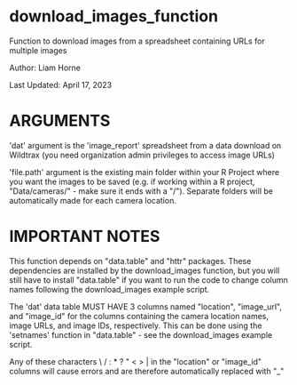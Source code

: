 # download_images_function

Function to download images from a spreadsheet containing URLs for multiple images

Author: Liam Horne

Last Updated: April 17, 2023

# ARGUMENTS 

'dat' argument is the 'image_report' spreadsheet from a data download on Wildtrax (you need organization admin privileges to access image URLs)

'file.path' argument is the existing main folder within your R Project where you want the images to be saved (e.g. if working within a R project, "Data/cameras/" - make sure it ends with a "/"). Separate folders will be automatically made for each camera location.


# IMPORTANT NOTES 

This function depends on "data.table" and "httr" packages. These dependencies are installed by the download_images function, but you will still have to install "data.table" if you want to run the code to change column names following the download_images example script.

The 'dat' data table MUST HAVE 3 columns named "location", "image_url", and "image_id" for the columns containing the camera location names, image URLs, and image IDs, respectively.
This can be done using the 'setnames' function in "data.table" - see the download_images example script.

Any of these characters \ / : * ? " < > | in the "location" or "image_id" columns will cause errors and are therefore automatically replaced with "_" 
